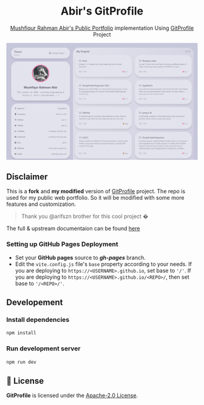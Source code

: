 <h1 align="center">Abir's GitProfile</h1>
<p align="center"><a href="https://abir-tx.github.io">Mushfiqur Rahman Abir's Public Portfolio</a> implementation Using <a href="https://github.com/arifszn/gitprofile">GitProfile</a> Project</p>

<img title="tste" src="./res/abir-tx.github.io-snapshot.jpeg">

## Disclaimer

This is a **fork** and **my modified** version of [GitProfile](https://github.com/arifszn/gitprofile) project. The repo is used for my public web portfolio. So it will be modified with some more features and customization.

> Thank you @arifszn brother for this cool project �

The full & upstream documentaion can be found [here](https://github.com/arifszn/gitprofile/blob/main/README.md)

### Setting up GitHub Pages Deployment

- Set your **GitHub pages** source to **_gh-pages_** branch.
- Edit the `vite.config.js` file's `base` property according to your needs. If you are deploying to `https://<USERNAME>.github.io`, set base to `'/'`. If you are deploying to `https://<USERNAME>.github.io/<REPO>/`, then set base to `'/<REPO>/'`.

## Developement

### Install dependencies

```bash
npm install
```

### Run development server

```bash
npm run dev
```

## 📄 License

**GitProfile** is licensed under the [Apache-2.0 License](https://github.com/arifszn/gitprofile/blob/main/LICENSE).
